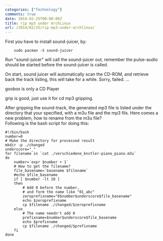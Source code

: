 ```yaml
---
categories: ["Technology"]
comments: true
date: 2014-02-25T00:00:00Z
title: rip mp3 under ArchLinux
url: /2014/02/25/rip-mp3-under-archlinux/
---
```


First you have to install sound-juicer, by:

```
	sudo pacman -S sound-juicer

```
Run "sound-juicer" will call the sound-juicer out, remember the pulse-audio should be started before the sound-juicer is called.    

On start, sound juicer will automatically scan the CD-ROM, and retrieve back the track listing, this will take for a while.  Sorry, failed. ...    

goobox is only a CD Player    

grip is good, just use it for cd mp3 gripping.     


After gripping the sound-track, the generated mp3 file is listed under the directory that your specified, with a m3u file and the mp3 fils. Here comes a new problem, how to rename from the m3u file?     
Following is the bash script for doing this:

```
#!/bin/bash
number=0
# Make the directory for processed result
mkdir -p ./changed
underscore="_"
for filename in `cat ./verschiedene_knstler-piano_piano.m3u`
do
	number=`expr $number + 1`
	# How to get the filename? 
	file_basename=`basename $filename`
	#echo $file_basename
	if [ $number -lt 10 ]
	then
		# Add 0 before the number,
		# and form the name like "01_abc"
		zeroprefixname="0$number$underscore$file_basename"
		echo $zeroprefixname
		cp $filename ./changed/$zeroprefixname
	else
		# The name needn't add 0
		prefixname=$number$underscore$file_basename
		echo $prefixname
		cp $filename ./changed/$prefixname
	fi
done

```


